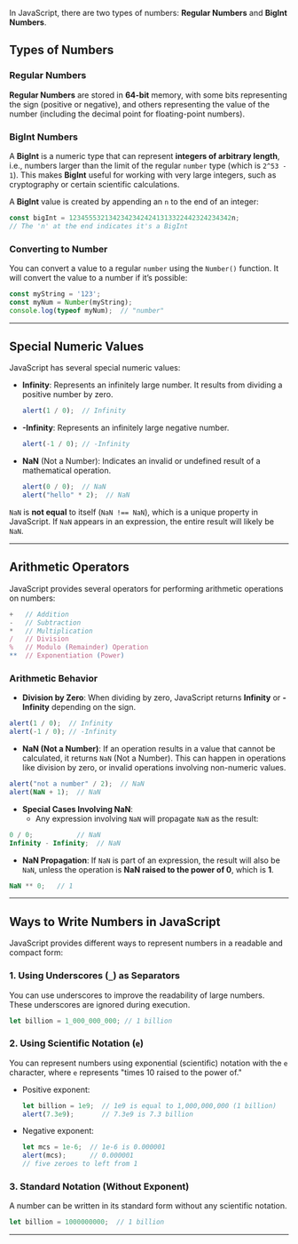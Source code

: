 

In JavaScript, there are two types of numbers: **Regular Numbers** and **BigInt Numbers**.

## Types of Numbers

### Regular Numbers

**Regular Numbers** are stored in **64-bit** memory, with some bits representing the sign (positive or negative), and others representing the value of the number (including the decimal point for floating-point numbers).

### BigInt Numbers

A **BigInt** is a numeric type that can represent **integers of arbitrary length**, i.e., numbers larger than the limit of the regular `number` type (which is `2^53 - 1`). This makes **BigInt** useful for working with very large integers, such as cryptography or certain scientific calculations.

A **BigInt** value is created by appending an `n` to the end of an integer:
```js
const bigInt = 12345553213423423424241313322442324234342n;
// The 'n' at the end indicates it's a BigInt
```

### Converting to Number

You can convert a value to a regular `number` using the `Number()` function. It will convert the value to a number if it’s possible:
```js
const myString = '123';
const myNum = Number(myString);
console.log(typeof myNum);  // "number"
```

---

## Special Numeric Values

JavaScript has several special numeric values:

- **Infinity**: Represents an infinitely large number. It results from dividing a positive number by zero.
  ```js
  alert(1 / 0);  // Infinity
  ```

- **-Infinity**: Represents an infinitely large negative number.
  ```js
  alert(-1 / 0); // -Infinity
  ```

- **NaN** (Not a Number): Indicates an invalid or undefined result of a mathematical operation.
  ```js
  alert(0 / 0);  // NaN
  alert("hello" * 2);  // NaN
  ```
`NaN` is **not equal** to itself (`NaN !== NaN`), which is a unique property in JavaScript.
If `NaN` appears in an expression, the entire result will likely be `NaN`.

---

## Arithmetic Operators

JavaScript provides several operators for performing arithmetic operations on numbers:

```js
+   // Addition
-   // Subtraction
*   // Multiplication
/   // Division
%   // Modulo (Remainder) Operation
**  // Exponentiation (Power)
```

### Arithmetic Behavior

- **Division by Zero**: When dividing by zero, JavaScript returns **Infinity** or **-Infinity** depending on the sign.
```js
alert(1 / 0);  // Infinity
alert(-1 / 0); // -Infinity
```

- **NaN (Not a Number)**: If an operation results in a value that cannot be calculated, it returns `NaN` (Not a Number). This can happen in operations like division by zero, or invalid operations involving non-numeric values.
```js
alert("not a number" / 2);  // NaN
alert(NaN + 1);  // NaN
```

- **Special Cases Involving NaN**:
  - Any expression involving `NaN` will propagate `NaN` as the result:
```js
0 / 0;           // NaN
Infinity - Infinity;  // NaN
```

- **NaN Propagation**:
  If `NaN` is part of an expression, the result will also be `NaN`, unless the operation is **NaN raised to the power of 0**, which is **1**.
```js
NaN ** 0;   // 1
```
  
---

## Ways to Write Numbers in JavaScript

JavaScript provides different ways to represent numbers in a readable and compact form:

### 1. Using Underscores (`_`) as Separators
You can use underscores to improve the readability of large numbers. These underscores are ignored during execution.

```js
let billion = 1_000_000_000; // 1 billion
```

### 2. Using Scientific Notation (`e`)
You can represent numbers using exponential (scientific) notation with the `e` character, where `e` represents "times 10 raised to the power of."

- Positive exponent:
  ```js
  let billion = 1e9;  // 1e9 is equal to 1,000,000,000 (1 billion)
  alert(7.3e9);       // 7.3e9 is 7.3 billion
  ```

- Negative exponent:
  ```js
  let mcs = 1e-6;  // 1e-6 is 0.000001
  alert(mcs);      // 0.000001
  // five zeroes to left from 1
  ```

### 3. Standard Notation (Without Exponent)
A number can be written in its standard form without any scientific notation.

```js
let billion = 1000000000;  // 1 billion
```

---
